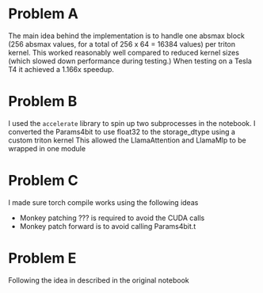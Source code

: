 # Problem A

The main idea behind the implementation is to handle one absmax block (256 absmax values, for a total of 256 x 64 = 16384 values)
per triton kernel. This worked reasonably well compared to reduced kernel sizes (which slowed down performance during testing.) When
testing on a Tesla T4 it achieved a 1.166x speedup.

# Problem B

I used the `accelerate` library to spin up two subprocesses in the notebook.
I converted the Params4bit to use float32 to the storage_dtype using a custom triton kernel
This allowed the LlamaAttention and LlamaMlp to be wrapped in one module

# Problem C

I made sure torch compile works using the following ideas

- Monkey patching ??? is required to avoid the CUDA calls
- Monkey patch forward is to avoid calling Params4bit.t

# Problem E

Following the idea in described in the original notebook